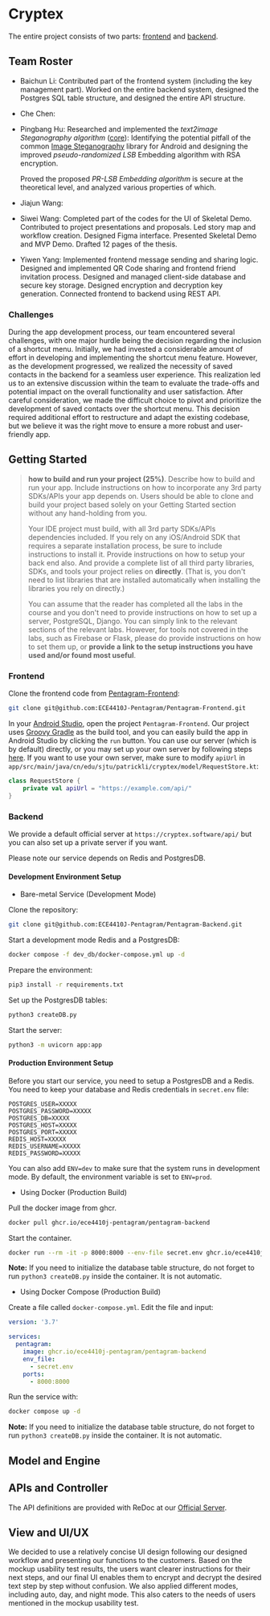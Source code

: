 # Cryptex

The entire project consists of two parts: [frontend](https://github.com/ECE4410J-Pentagram/Pentagram-Frontend) and [backend](https://github.com/ECE4410J-Pentagram/Pentagram-Backend).

## Team Roster

- Baichun Li: Contributed part of the frontend system (including the key management part). Worked on the entire backend system, designed the Postgres SQL table structure, and designed the entire API structure.
- Che Chen:
- Pingbang Hu: Researched and implemented the *text2image Steganography algorithm* ([core](https://github.com/ECE4410J-Pentagram/Pentagram-Frontend/tree/main/app/src/main/java/cn/edu/sjtu/patrickli/cryptex/model/core)): Identifying the potential pitfall of the common [Image Steganography](https://github.com/aagarwal1012/Image-Steganography-Library-Android) library for Android and designing the improved *pseudo-randomized LSB* Embedding algorithm with RSA encryption.

  Proved the proposed *PR-LSB Embedding algorithm* is secure at the theoretical level, and analyzed various properties of which.
- Jiajun Wang:
- Siwei Wang: Completed part of the codes for the UI of Skeletal Demo. Contributed to project presentations and proposals. Led story map and workflow creation. Designed Figma interface. Presented Skeletal Demo and MVP Demo. Drafted 12 pages of the thesis.
- Yiwen Yang: Implemented frontend message sending and sharing logic. Designed and implemented QR Code sharing and frontend friend invitation process. Designed and managed client-side database and secure key storage. Designed encryption and decryption key generation. Connected frontend to backend using REST API.

### Challenges

During the app development process, our team encountered several challenges, with one major hurdle being the decision regarding the inclusion of a shortcut menu. Initially, we had invested a considerable amount of effort in developing and implementing the shortcut menu feature. However, as the development progressed, we realized the necessity of saved contacts in the backend for a seamless user experience. This realization led us to an extensive discussion within the team to evaluate the trade-offs and potential impact on the overall functionality and user satisfaction. After careful consideration, we made the difficult choice to pivot and prioritize the development of saved contacts over the shortcut menu. This decision required additional effort to restructure and adapt the existing codebase, but we believe it was the right move to ensure a more robust and user-friendly app.

## Getting Started

> **how to build and run your project (25%)**. Describe how to build and run your app. Include instructions on how to incorporate any 3rd party SDKs/APIs your app depends on. Users should be able to clone and build your project based solely on your Getting Started section without any hand-holding from you.
>
> Your IDE project must build, with all 3rd party SDKs/APIs dependencies included. If you rely on any iOS/Android SDK that requires a separate installation process, be sure to include instructions to install it. Provide instructions on how to setup your back end also.  And provide a complete list of all third party libraries, SDKs, and tools your project relies on **directly**. (That is, you don't need to list libraries that are installed automatically when installing the libraries you rely on directly.)
>
> You can assume that the reader has completed all the labs in the course and you don't need to provide instructions on how to set up a server, PostgreSQL, Django.  You can simply link to the relevant sections of the relevant labs. However, for tools not covered in the labs, such as Firebase or Flask, please do provide instructions on how to set them up, or **provide a link to the setup instructions you have used and/or found most useful**.

### Frontend

Clone the frontend code from [Pentagram-Frontend](https://github.com/ECE4410J-Pentagram/Pentagram-Frontend):

```bash
git clone git@github.com:ECE4410J-Pentagram/Pentagram-Frontend.git
```

In your [Android Studio](https://developer.android.com/studio), open the project `Pentagram-Frontend`. Our project uses [Groovy Gradle](https://developer.android.com/studio/build) as the build tool, and you can easily build the app in Android Studio by clicking the `run` button. You can use our server (which is by default) directly, or you may set up your own server by following steps [here](#backend). If you want to use your own server, make sure to modify `apiUrl` in `app/src/main/java/cn/edu/sjtu/patrickli/cryptex/model/RequestStore.kt`:

```kotlin
class RequestStore {
    private val apiUrl = "https://example.com/api/"
}
```

### Backend

We provide a default official server at `https://cryptex.software/api/` but you can also set up a private server if you want.

Please note our service depends on Redis and PostgresDB.

#### Development Environment Setup
- Bare-metal Service (Development Mode)

Clone the repository:
```bash
git clone git@github.com:ECE4410J-Pentagram/Pentagram-Backend.git
```

Start a development mode Redis and a PostgresDB:
```bash
docker compose -f dev_db/docker-compose.yml up -d
```

Prepare the environment:
```bash
pip3 install -r requirements.txt
```

Set up the PostgresDB tables:
```bash
python3 createDB.py
```

Start the server:
```bash
python3 -m uvicorn app:app
```

#### Production Environment Setup
Before you start our service, you need to setup a PostgresDB and a Redis. You need to keep your database and Redis credentials in `secret.env` file:
```
POSTGRES_USER=XXXXX
POSTGRES_PASSWORD=XXXXX
POSTGRES_DB=XXXXX
POSTGRES_HOST=XXXXX
POSTGRES_PORT=XXXXX
REDIS_HOST=XXXXX
REDIS_USERNAME=XXXXX
REDIS_PASSWORD=XXXXX
```
You can also add `ENV=dev` to make sure that the system runs in development mode. By default, the environment variable is set to `ENV=prod`.


- Using Docker (Production Build)

Pull the docker image from ghcr.
```bash
docker pull ghcr.io/ece4410j-pentagram/pentagram-backend
```

Start the container.
```bash
docker run --rm -it -p 8000:8000 --env-file secret.env ghcr.io/ece4410j-pentagram/pentagram-backend
```
**Note:** If you need to initialize the database table structure, do not forget to run `python3 createDB.py` inside the container. It is not automatic.

- Using Docker Compose (Production Build)

Create a file called `docker-compose.yml`. Edit the file and input:
```yaml
version: '3.7'

services:
  pentagram:
    image: ghcr.io/ece4410j-pentagram/pentagram-backend
    env_file:
      - secret.env
    ports:
      - 8000:8000
```
Run the service with:
```bash
docker compose up -d
```
**Note:** If you need to initialize the database table structure, do not forget to run `python3 createDB.py` inside the container. It is not automatic.


## Model and Engine

## APIs and Controller

The API definitions are provided with ReDoc at our [Official Server](https://cryptex.software/api/docs).

## View and UI/UX

We decided to use a relatively concise UI design following our designed workflow and presenting our functions to the customers. Based on the mockup usability test results, the users want clearer instructions for their next steps, and our final UI enables them to encrypt and decrypt the desired text step by step without confusion. We also applied different modes, including auto, day, and night mode. This also caters to the needs of users mentioned in the mockup usability test.

